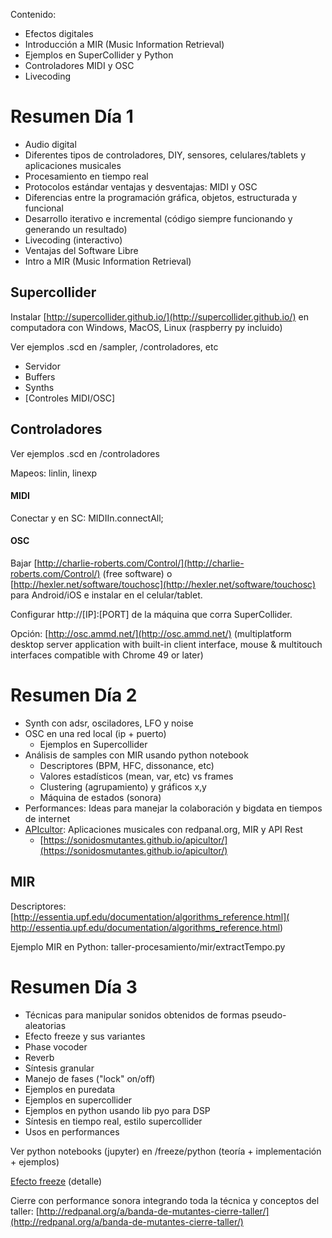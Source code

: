 Contenido:
* Efectos digitales
* Introducción a MIR (Music Information Retrieval)
* Ejemplos en SuperCollider y Python
* Controladores MIDI y OSC
* Livecoding


# Resumen Día 1
* Audio digital
* Diferentes tipos de controladores, DIY, sensores, celulares/tablets y aplicaciones musicales
* Procesamiento en tiempo real
* Protocolos estándar ventajas y desventajas: MIDI y OSC
* Diferencias entre la programación gráfica, objetos, estructurada y funcional
* Desarrollo iterativo e incremental (código siempre funcionando y generando un resultado)
* Livecoding (interactivo)
* Ventajas del Software Libre
* Intro a MIR (Music Information Retrieval)

## Supercollider

Instalar [http://supercollider.github.io/](http://supercollider.github.io/) en computadora con Windows, MacOS, Linux (raspberry py incluido)

Ver ejemplos .scd en /sampler, /controladores, etc

* Servidor
* Buffers
* Synths
* [Controles MIDI/OSC]

## Controladores

Ver ejemplos .scd en /controladores

Mapeos: linlin, linexp

#### MIDI

Conectar y en SC: MIDIIn.connectAll;

#### OSC

Bajar [http://charlie-roberts.com/Control/](http://charlie-roberts.com/Control/) (free software) o [http://hexler.net/software/touchosc](http://hexler.net/software/touchosc) para Android/iOS e instalar en el celular/tablet. 

Configurar http://[IP]:[PORT] de la máquina que corra SuperCollider.

Opción: [http://osc.ammd.net/](http://osc.ammd.net/) (multiplatform desktop server application with built-in client interface, mouse & multitouch interfaces compatible with Chrome 49 or later)


# Resumen Día 2

* Synth con adsr, osciladores, LFO y noise
* OSC en una red local (ip + puerto)
  * Ejemplos en Supercollider
* Análisis de samples con MIR usando python notebook
  * Descriptores (BPM, HFC, dissonance, etc)
  * Valores estadísticos (mean, var, etc) vs frames
  * Clustering (agrupamiento) y gráficos x,y
  * Máquina de estados (sonora)
* Performances: Ideas para manejar la colaboración y bigdata en tiempos de internet
* [APIcultor](https://sonidosmutantes.github.io/apicultor/): Aplicaciones musicales con redpanal.org, MIR y API Rest
    * [https://sonidosmutantes.github.io/apicultor/](https://sonidosmutantes.github.io/apicultor/)
    
## MIR

Descriptores: [http://essentia.upf.edu/documentation/algorithms_reference.html]( http://essentia.upf.edu/documentation/algorithms_reference.html)

Ejemplo MIR en Python: taller-procesamiento/mir/extractTempo.py

# Resumen Día 3

* Técnicas para manipular sonidos obtenidos de formas pseudo-aleatorias
* Efecto freeze y sus variantes
 * Phase vocoder
 * Reverb
 * Síntesis granular
* Manejo de fases ("lock" on/off) 
* Ejemplos en puredata
* Ejemplos en supercollider
* Ejemplos en python usando lib pyo para DSP
 * Síntesis en tiempo real, estilo supercollider
* Usos en performances

Ver python notebooks (jupyter) en /freeze/python (teoría + implementación + ejemplos)

[Efecto freeze](Freeze.md) (detalle)

Cierre con performance sonora integrando toda la técnica y conceptos del taller: [http://redpanal.org/a/banda-de-mutantes-cierre-taller/](http://redpanal.org/a/banda-de-mutantes-cierre-taller/)
